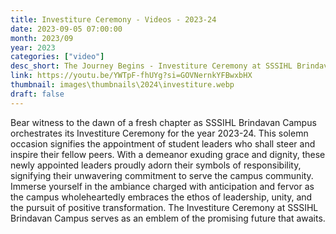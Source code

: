```yaml
---
title: Investiture Ceremony - Videos - 2023-24
date: 2023-09-05 07:00:00
month: 2023/09
year: 2023
categories: ["video"]
desc_short: The Journey Begins - Investiture Ceremony at SSSIHL Brindavan Campus
link: https://youtu.be/YWTpF-fhUYg?si=GOVNernkYFBwxbHX
thumbnail: images\thumbnails\2024\investiture.webp
draft: false
---
```


 Bear witness to the dawn of a fresh chapter as SSSIHL Brindavan Campus orchestrates its Investiture Ceremony for the year 2023-24. This solemn occasion signifies the appointment of student leaders who shall steer and inspire their fellow peers. With a demeanor exuding grace and dignity, these newly appointed leaders proudly adorn their symbols of responsibility, signifying their unwavering commitment to serve the campus community. Immerse yourself in the ambiance charged with anticipation and fervor as the campus wholeheartedly embraces the ethos of leadership, unity, and the pursuit of positive transformation. The Investiture Ceremony at SSSIHL Brindavan Campus serves as an emblem of the promising future that awaits.